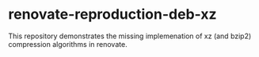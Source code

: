 # renovate-reproduction-deb-xz
This repository demonstrates the missing implemenation of xz (and bzip2) compression algorithms in renovate.
